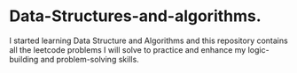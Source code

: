 # Data-Structures-and-algorithms.
I started learning Data Structure and Algorithms and this repository contains all the leetcode problems I will solve to practice and enhance my logic-building and problem-solving skills.
